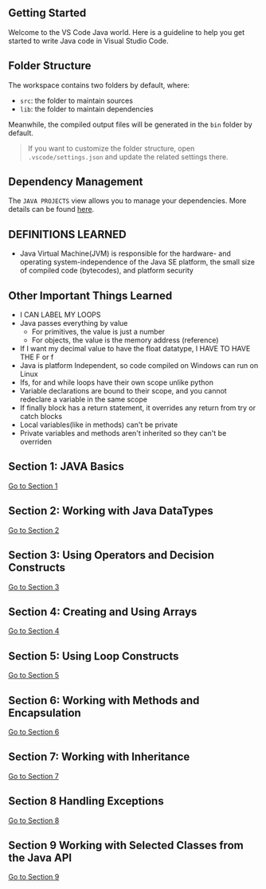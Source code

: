 ## Getting Started

Welcome to the VS Code Java world. Here is a guideline to help you get started to write Java code in Visual Studio Code.

## Folder Structure

The workspace contains two folders by default, where:

- `src`: the folder to maintain sources
- `lib`: the folder to maintain dependencies

Meanwhile, the compiled output files will be generated in the `bin` folder by default.

> If you want to customize the folder structure, open `.vscode/settings.json` and update the related settings there.

## Dependency Management

The `JAVA PROJECTS` view allows you to manage your dependencies. More details can be found [here](https://github.com/microsoft/vscode-java-dependency#manage-dependencies).


## DEFINITIONS LEARNED
- Java Virtual Machine(JVM) is responsible for the hardware- and operating system-independence of the Java SE platform, the small size of compiled code (bytecodes), and platform security

## Other Important Things Learned
- I CAN LABEL MY LOOPS
- Java passes everything by value
    - For primitives, the value is just a number
    - For objects, the value is the memory address (reference)
- If I want my decimal value to have the float datatype, I HAVE TO HAVE THE F or f
- Java is platform Independent, so code compiled on Windows can run on Linux
- Ifs, for and while loops have their own scope unlike python
- Variable declarations are bound to their scope, and you cannot redeclare a variable in the same scope
- If finally block has a return statement, it overrides any return from try or catch blocks
- Local variables(like in methods) can't be private
- Private variables and methods aren't inherited so they can't be overriden
  

  


## Section 1: JAVA Basics

[Go to Section 1](section1.md)


## Section 2: Working with Java DataTypes

[Go to Section 2](section2.md)


## Section 3: Using Operators and Decision Constructs

[Go to Section 3](section3.md)


## Section 4: Creating and Using Arrays

[Go to Section 4](section4.md)


## Section 5: Using Loop Constructs

[Go to Section 5](section5.md)


## Section 6: Working with Methods and Encapsulation

[Go to Section 6](section6.md)


## Section 7: Working with Inheritance

[Go to Section 7](section7.md)


## Section 8 Handling Exceptions

[Go to Section 8](section8.md)


## Section 9 Working with Selected Classes from the Java API

[Go to Section 9](section9.md)


